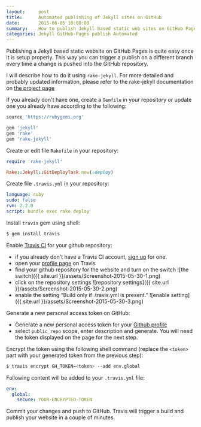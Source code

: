 ```yaml
---
layout:     post
title:      Automated publishing of Jekyll sites on GitHub
date:       2015-06-05 10:00:00
summary:    How to publish Jekyll based static web sites on GitHub Pages automatically.
categories: Jekyll GitHub-Pages publish Automated
---
```


Publishing a Jekyll based static website on GitHub Pages is quite easy once it is setup properly. This way you can trigger a publish on a different branch every time a change is pushed into the GitHub repository.


I will describe how to do it using `rake-jekyll`. For more detailed and probably updated information, please refer to the rake-jekyll documentation on [the  project page](https://github.com/jirutka/rake-jekyll)


If you already don't have one, create a `Gemfile` in your repository or update one you already have according to the following:

```ruby
source 'https://rubygems.org'

gem 'jekyll'
gem 'rake'
gem 'rake-jekyll'
```

Create or edit file `Rakefile` in your repository:

```rb
require 'rake-jekyll'

Rake::Jekyll::GitDeployTask.new(:deploy)
```


Create file `.travis.yml` in your repository:

```yaml
language: ruby
sudo: false
rvm: 2.2.0
script: bundle exec rake deploy
```


Install `travis` gem using shell:

```bash
$ gem install travis
```

Enable [Travis CI](https://travis-ci.org) for your github repository:

 * if you already don't have a Travis CI account, [sign up](https://travis-ci.org/) for one.
 * open your [profile page](https://travis-ci.org/profile/) on Travis
 * find your github repository for the website and turn on the switch
 ![the switch]({{ site.url }}/assets/Screenshot-2015-05-30-1.png)
 * click on the repository settings
 ![repository settings]({{ site.url }}/assets/Screenshot-2015-05-30-2.png)
 * enable the setting “Build only if .travis.yml is present.”
 ![enable setting]({{ site.url }}/assets/Screenshot-2015-05-30-3.png)

Generate a new personal access token on GitHub:

* Generate a new personal access token for your [Github profile](https://github.com/settings/tokens/new)
* select `public_repo` scope, enter description and generate. You will need the token displayed on the page for the next step.

Encrypt the token using the following shell command (replace the `<token>` part with your generated token from the previous step):

```bash
$ travis encrypt GH_TOKEN=<token> --add env.global
```

Following content will be added to your `.travis.yml` file:

```yaml
env:
  global:
    secure: YOUR-ENCRYPTED-TOKEN
```

Commit your changes and push to GitHub. Travis will trigger a build and publish your website in a couple of minutes.
